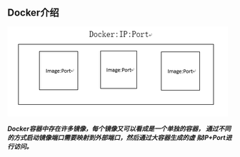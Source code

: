## Docker介绍

![image_001](./assert/docker/docker_20200107104322.png)

***Docker容器中存在许多镜像，每个镜像又可以看成是一个单独的容器，
通过不同的方式启动镜像端口需要映射到外部端口，然后通过大容器生成的虚
拟IP+Port进行访问。***